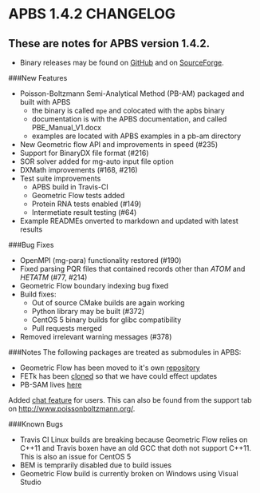 APBS 1.4.2 CHANGELOG
====================

These are notes for APBS version 1.4.2.
---------------------------------------

* Binary releases may be found on
 [GitHub](https://github.com/Electrostatics/apbs-pdb2pqr/releases) and
 on [SourceForge](http://sourceforge.net/projects/apbs/files/apbs/).

###New Features
* Poisson-Boltzmann Semi-Analytical Method (PB-AM) packaged and built with APBS
  * the binary is called `mpe` and colocated with the apbs binary
  * documentation is with the APBS documentation, and called PBE_Manual_V1.docx
  * examples are located with APBS examples in a pb-am directory
* New Geometric flow API and improvements in speed (#235)
* Support for BinaryDX file format (#216)
* SOR solver added for mg-auto input file option
* DXMath improvements (#168, #216)
* Test suite improvements
  * APBS build in Travis-CI
  * Geometric Flow tests added
  * Protein RNA tests enabled (#149)
  * Intermetiate result testing (#64)
* Example READMEs onverted to markdown and updated with latest results
  

###Bug Fixes
* OpenMPI (mg-para) functionality restored (#190)
* Fixed parsing PQR files that contained records other than _ATOM_ and _HETATM_ (#77, #214)
* Geometric Flow boundary indexing bug fixed
* Build fixes:
  * Out of source CMake builds are again working
  * Python library may be built (#372)
  * CentOS 5 binary builds for glibc compatibility
  * Pull requests merged
* Removed irrelevant warning messages (#378)

###Notes
The following packages are treated as submodules in APBS:
* Geometric Flow has been moved to it's own [repository](https://github.com/Electrostatics/geoflow_c)
* FETk has been [cloned](https://github.com/Electrostatics/FETK) so that we have could effect updates
* PB-SAM lives [here](https://github.com/Electrostatics/PB-SAM)

Added [chat feature](https://gitter.im/Electrostatics/help) for users.  This can also be found from the support tab on http://www.poissonboltzmann.org/.

###Known Bugs
* Travis CI Linux builds are breaking because Geometric Flow relies on C++11 and Travis boxen have an old GCC that doth not support C++11.  This is also an issue for CentOS 5
* BEM is temprarily disabled due to build issues
* Geometric Flow build is currently broken on Windows using Visual Studio
